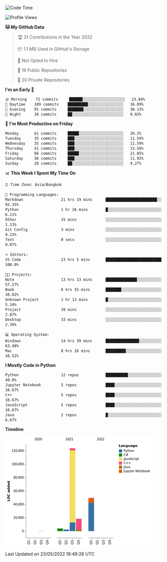 <!--START_SECTION:waka-->
![Code Time](http://img.shields.io/badge/Code%20Time-0%20secs-blue)

![Profile Views](http://img.shields.io/badge/Profile%20Views-6-blue)

**🐱 My GitHub Data** 

> 🏆 31 Contributions in the Year 2022
 > 
> 📦 1.1 MB Used in GitHub's Storage 
 > 
> 🚫 Not Opted to Hire
 > 
> 📜 19 Public Repositories 
 > 
> 🔑 20 Private Repositories  
 > 
**I'm an Early 🐤** 

```text
🌞 Morning    72 commits     ██████░░░░░░░░░░░░░░░░░░░   23.84% 
🌆 Daytime    109 commits    █████████░░░░░░░░░░░░░░░░   36.09% 
🌃 Evening    91 commits     ███████░░░░░░░░░░░░░░░░░░   30.13% 
🌙 Night      30 commits     ██░░░░░░░░░░░░░░░░░░░░░░░   9.93%

```
📅 **I'm Most Productive on Friday** 

```text
Monday       61 commits     █████░░░░░░░░░░░░░░░░░░░░   20.2% 
Tuesday      35 commits     ███░░░░░░░░░░░░░░░░░░░░░░   11.59% 
Wednesday    35 commits     ███░░░░░░░░░░░░░░░░░░░░░░   11.59% 
Thursday     41 commits     ███░░░░░░░░░░░░░░░░░░░░░░   13.58% 
Friday       66 commits     █████░░░░░░░░░░░░░░░░░░░░   21.85% 
Saturday     36 commits     ███░░░░░░░░░░░░░░░░░░░░░░   11.92% 
Sunday       28 commits     ██░░░░░░░░░░░░░░░░░░░░░░░   9.27%

```


📊 **This Week I Spent My Time On** 

```text
⌚︎ Time Zone: Asia/Bangkok

💬 Programming Languages: 
Markdown                 21 hrs 19 mins      ███████████████████████░░   92.35% 
Python                   1 hr 26 mins        █░░░░░░░░░░░░░░░░░░░░░░░░   6.21% 
Other                    15 mins             ░░░░░░░░░░░░░░░░░░░░░░░░░   1.13% 
Git Config               3 mins              ░░░░░░░░░░░░░░░░░░░░░░░░░   0.23% 
Text                     0 secs              ░░░░░░░░░░░░░░░░░░░░░░░░░   0.07%

🔥 Editors: 
VS Code                  23 hrs 5 mins       █████████████████████████   100.0%

🐱‍💻 Projects: 
Note                     13 hrs 13 mins      ██████████████░░░░░░░░░░░   57.27% 
Book                     6 hrs 55 mins       ███████░░░░░░░░░░░░░░░░░░   30.02% 
Unknown Project          1 hr 13 mins        █░░░░░░░░░░░░░░░░░░░░░░░░   5.34% 
Project                  39 mins             ░░░░░░░░░░░░░░░░░░░░░░░░░   2.87% 
Desktop                  33 mins             ░░░░░░░░░░░░░░░░░░░░░░░░░   2.39%

💻 Operating System: 
Windows                  14 hrs 39 mins      ███████████████░░░░░░░░░░   63.48% 
Mac                      8 hrs 26 mins       █████████░░░░░░░░░░░░░░░░   36.52%

```

**I Mostly Code in Python** 

```text
Python                   12 repos            ██████████░░░░░░░░░░░░░░░   40.0% 
Jupyter Notebook         5 repos             ████░░░░░░░░░░░░░░░░░░░░░   16.67% 
C++                      5 repos             ████░░░░░░░░░░░░░░░░░░░░░   16.67% 
JavaScript               5 repos             ████░░░░░░░░░░░░░░░░░░░░░   16.67% 
Java                     2 repos             █░░░░░░░░░░░░░░░░░░░░░░░░   6.67%

```


**Timeline**

![Chart not found](https://raw.githubusercontent.com/pntt3011/pntt3011/main/charts/bar_graph.png) 


 Last Updated on 23/05/2022 18:49:28 UTC
<!--END_SECTION:waka-->
